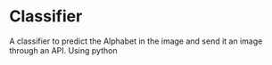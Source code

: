 # Classifier
A classifier to predict the Alphabet in the image and send it an image through an API.
Using python
